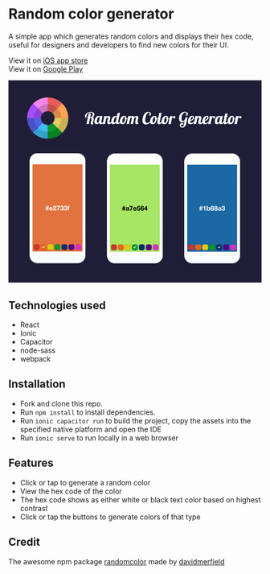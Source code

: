 # Random color generator

A simple app which generates random colors and displays their hex code, useful for designers and developers to find new colors for their UI.

View it on [iOS app store](https://itunes.apple.com/app/id1525279408)  
View it on [Google Play](https://play.google.com/store/apps/details?id=com.doubletheory.randomcolor)

![ScreenShot](/screenshots/randomColorGithub.png)

## Technologies used

- React
- Ionic
- Capacitor
- node-sass
- webpack

## Installation

- Fork and clone this repo.
- Run `npm install` to install dependencies.
- Run `ionic capacitor run` to build the project, copy the assets into the specified native platform and open the IDE
- Run `ionic serve` to run locally in a web browser

## Features
- Click or tap to generate a random color
- View the hex code of the color
- The hex code shows as either white or black text color based on highest contrast
- Click or tap the buttons to generate colors of that type

## Credit

The awesome npm package [randomcolor](https://www.npmjs.com/package/randomcolor) made by [davidmerfield](https://www.npmjs.com/~davidmerfield)
